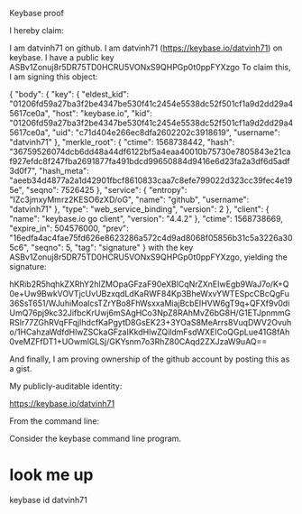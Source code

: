 Keybase proof

I hereby claim:

I am datvinh71 on github.
I am datvinh71 (https://keybase.io/datvinh71) on keybase.
I have a public key ASBv1Zonuj8r5DR75TD0HCRU5VONxS9QHPGp0t0ppFYXzgo
To claim this, I am signing this object:

{
  "body": {
    "key": {
      "eldest_kid": "01206fd59a27ba3f2be4347be530f41c2454e5538dc52f501cf1a9d2dd29a45617ce0a",
      "host": "keybase.io",
      "kid": "01206fd59a27ba3f2be4347be530f41c2454e5538dc52f501cf1a9d2dd29a45617ce0a",
      "uid": "c71d404e266ec8dfa2602202c3918619",
      "username": "datvinh71"
    },
    "merkle_root": {
      "ctime": 1568738442,
      "hash": "36759526074dcb6dd48a44df6122bf5a4eaa40010b75730e7805843e21caf927efdc8f247fba2691877fa491bdcd99650884d9416e6d23fa2a3df6d5adf3d0f7",
      "hash_meta": "aeeb34d4877a2a1d42901fbcf8610833caa7c8efe799022d323cc39fec4e195e",
      "seqno": 7526425
    },
    "service": {
      "entropy": "IZc3jmxyMmrz2KESO6zXD/oG",
      "name": "github",
      "username": "datvinh71"
    },
    "type": "web_service_binding",
    "version": 2
  },
  "client": {
    "name": "keybase.io go client",
    "version": "4.4.2"
  },
  "ctime": 1568738669,
  "expire_in": 504576000,
  "prev": "16edfa4ac4fae75fd626e8623286a572c4d9ad8068f05856b31c5a3226a305c6",
  "seqno": 5,
  "tag": "signature"
}
with the key ASBv1Zonuj8r5DR75TD0HCRU5VONxS9QHPGp0t0ppFYXzgo, yielding the signature:

hKRib2R5hqhkZXRhY2hlZMOpaGFzaF90eXBlCqNrZXnEIwEgb9WaJ7o/K+Q0e+Uw9BwkVOVTjcUvUBzxqdLdKaRWF84Kp3BheWxvYWTESpcCBcQgFu36SsT651/WJuhiMoalcsTZrYBo8FhWsxxaMiajBcbEIHVW6gT9q+QFXf9v0diUmQ76pj9kc32JifbcKrUwj6mSAgHCo3NpZ8RAhMvZ6bG8H/G1ETJpnmmGRSlr77ZGhRVqFFqjIhdcfKaPgytD8GsEK23+3YOaS8MeArrs8VuqDWV2Ovuho/1HCahzaWdfdHlwZSCkaGFzaIKkdHlwZQildmFsdWXEICoQGpLue41G8fAh0veMZFfDT1+UOwmlGLSj/GKYsnm7o3RhZ80CAqd2ZXJzaW9uAQ==

And finally, I am proving ownership of the github account by posting this as a gist.

My publicly-auditable identity:

https://keybase.io/datvinh71

From the command line:

Consider the keybase command line program.

# look me up
keybase id datvinh71
